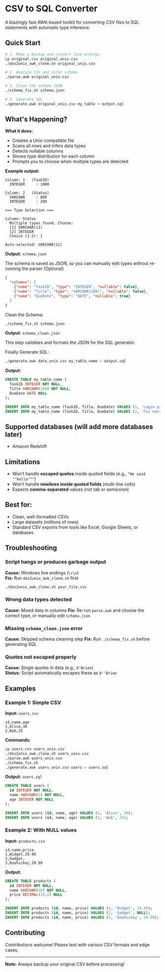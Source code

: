 # CSV to SQL Converter

A blazingly fast AWK-based toolkit for converting CSV files to SQL statements with automatic type inference.

## Quick Start

```bash
# 1. Make a backup and convert line endings
cp original.csv original_unix.csv
./dos2unix_awk_clone.sh original_unix.csv

# 2. Analyze CSV and infer schema
./parse.awk original_unix.csv

# 3. Clean the schema JSON
./schema_fix.sh schema.json

# 4. Generate SQL
./generate.awk original_unix.csv my_table > output.sql
```

## What's Happening?

**What it does:**
- Creates a Unix-compatible file
- Scans all rows and infers data types
- Detects nullable columns
- Shows type distribution for each column
- Prompts you to choose when multiple types are detected

**Example output:**
```
Column: 1 	(TaskID)
  INTEGER     : 1000

Column: 2 	(Status)
  VARCHAR     : 800
  INTEGER     : 200

=== Type Selection ===

Column: Status
  Multiple types found. Choose:
  [1] VARCHAR(11)
  [2] INTEGER
  Choice (1-2): 1

Auto-selected: VARCHAR(11)
```

**Output:** `schema.json`

The schema is saved as JSON, so you can manually edit types without re-running the parser (Optional)

```json
{
  "columns": [
    {"name": "TaskID", "type": "INTEGER", "nullable": false},
    {"name": "Title", "type": "VARCHAR(100)", "nullable": false},
    {"name": "DueDate", "type": "DATE", "nullable": true}
  ]
}
```

Clean the Schema:

```bash
./schema_fix.sh schema.json
```

**Output:** `schema_clean.json`

This step validates and formats the JSON for the SQL generator.

Finally Generate SQL:

```bash
./generate.awk data_unix.csv my_table_name > output.sql
```

**Output:**
```sql
CREATE TABLE my_table_name (
  TaskID INTEGER NOT NULL,
  Title VARCHAR(100) NOT NULL,
  DueDate DATE NULL
);

INSERT INTO my_table_name (TaskID, Title, DueDate) VALUES (1, 'Login page redesign', '2024-02-01');
INSERT INTO my_table_name (TaskID, Title, DueDate) VALUES (2, 'Fix navigation bug', NULL);
```

## Supported databases (will add more databases later)

- Amazon Redshift

## Limitations

- Won't handle **escaped quotes** inside quoted fields (e.g., `"He said ""hello"""`)
- Won't handle **newlines inside quoted fields** (multi-line cells)
- Expects **comma-separated** values (not tab or semicolon)

## Best for:

- Clean, well-formatted CSVs
- Large datasets (millions of rows)
- Standard CSV exports from tools like Excel, Google Sheets, or databases

## Troubleshooting

### Script hangs or produces garbage output

**Cause:** Windows line endings (`\r\n`)  
**Fix:** Run `dos2unix_awk_clone.sh` first

```bash
./dos2unix_awk_clone.sh your_file.csv
```

### Wrong data types detected

**Cause:** Mixed data in columns
**Fix:** Re-run `parse.awk` and choose the correct type, or manually edit `schema.json`

### Missing `schema_clean.json` error

**Cause:** Skipped schema cleaning step
**Fix:** Run `./schema_fix.sh` before generating SQL

### Quotes not escaped properly

**Cause:** Single quotes in data (e.g., `O'Brien`)  
**Status:** Script automatically escapes these as `O''Brien`

## Examples

### Example 1: Simple CSV

**Input:** `users.csv`
```csv
id,name,age
1,Alice,30
2,Bob,25
```

**Commands:**
```bash
cp users.csv users_unix.csv
./dos2unix_awk_clone.sh users_unix.csv
./parse.awk users_unix.csv
./schema_fix.sh
./generate.awk users_unix.csv users > users.sql
```

**Output:** `users.sql`
```sql
CREATE TABLE users (
  id INTEGER NOT NULL,
  name VARCHAR(5) NOT NULL,
  age INTEGER NOT NULL
);

INSERT INTO users (id, name, age) VALUES (1, 'Alice', 30);
INSERT INTO users (id, name, age) VALUES (2, 'Bob', 25);
```

### Example 2: With NULL values

**Input:** `products.csv`
```csv
id,name,price
1,Widget,19.99
2,Gadget,
3,Doohickey,29.99
```

**Output:**
```sql
CREATE TABLE products (
  id INTEGER NOT NULL,
  name VARCHAR(10) NOT NULL,
  price DECIMAL(10,2) NULL
);

INSERT INTO products (id, name, price) VALUES (1, 'Widget', 19.99);
INSERT INTO products (id, name, price) VALUES (2, 'Gadget', NULL);
INSERT INTO products (id, name, price) VALUES (3, 'Doohickey', 29.99);
```

## Contributing

Contributions welcome! Please test with various CSV formats and edge cases.

---

**Note:** Always backup your original CSV before processing!
